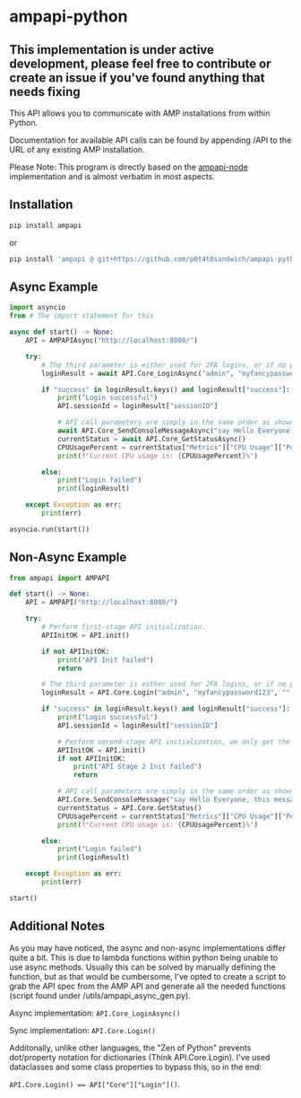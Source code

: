 # ampapi-python

## This implementation is under active development, please feel free to contribute or create an issue if you've found anything that needs fixing

This API allows you to communicate with AMP installations from within Python.

Documentation for available API calls can be found by appending /API to the URL of any existing AMP installation.

Please Note: This program is directly based on the [ampapi-node](https://github.com/CubeCoders/ampapi-node) implementation and is almost verbatim in most aspects.

## Installation

```bash
pip install ampapi
```

or

```bash
pip install 'ampapi @ git+https://github.com/p0t4t0sandwich/ampapi-python.git'
```

## Async Example

```python
import asyncio
from # The import statement for this

async def start() -> None:
    API = AMPAPIAsync("http://localhost:8080/")

    try:
        # The third parameter is either used for 2FA logins, or if no password is specified to use a remembered token from a previous login, or a service login token.
        loginResult = await API.Core_LoginAsync("admin", "myfancypassword123", "", False)

        if "success" in loginResult.keys() and loginResult["success"]:
            print("Login successful")
            API.sessionId = loginResult["sessionID"]

            # API call parameters are simply in the same order as shown in the documentation.
            await API.Core_SendConsoleMessageAsync("say Hello Everyone, this message was sent from the Python API!")
            currentStatus = await API.Core_GetStatusAsync()
            CPUUsagePercent = currentStatus["Metrics"]["CPU Usage"]["Percent"]
            print(f"Current CPU usage is: {CPUUsagePercent}%")

        else:
            print("Login failed")
            print(loginResult)

    except Exception as err:
        print(err)

asyncio.run(start())
```

## Non-Async Example

```python
from ampapi import AMPAPI

def start() -> None:
    API = AMPAPI("http://localhost:8080/")

    try:
        # Perform first-stage API initialization.
        APIInitOK = API.init()

        if not APIInitOK:
            print("API Init failed")
            return

        # The third parameter is either used for 2FA logins, or if no password is specified to use a remembered token from a previous login, or a service login token.
        loginResult = API.Core.Login("admin", "myfancypassword123", "", False)

        if "success" in loginResult.keys() and loginResult["success"]:
            print("Login successful")
            API.sessionId = loginResult["sessionID"]

            # Perform second-stage API initialization, we only get the full API data once we're logged in.
            APIInitOK = API.init()
            if not APIInitOK:
                print("API Stage 2 Init failed")
                return

            # API call parameters are simply in the same order as shown in the documentation.
            API.Core.SendConsoleMessage("say Hello Everyone, this message was sent from the Python API!")
            currentStatus = API.Core.GetStatus()
            CPUUsagePercent = currentStatus["Metrics"]["CPU Usage"]["Percent"]
            print(f"Current CPU usage is: {CPUUsagePercent}%")

        else:
            print("Login failed")
            print(loginResult)

    except Exception as err:
        print(err)

start()
```

## Additional Notes

As you may have noticed, the async and non-async implementations differ quite a bit. This is due to lambda functions within python being unable to use async methods. Usually this can be solved by manually defining the function, but as that would be cumbersome, I've opted to create a script to grab the API spec from the AMP API and generate all the needed functions (script found under /utils/ampapi_async_gen.py).

Async implementation: `API.Core_LoginAsync()`

Sync implementation: `API.Core.Login()`

Additonally, unlike other languages, the "Zen of Python" prevents dot/property notation for dictionaries (Think API.Core.Login). I've used dataclasses and some class properties to bypass this, so in the end:

`API.Core.Login() == API["Core"]["Login"]()`.
